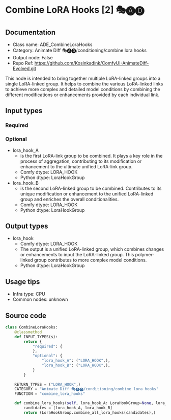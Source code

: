 # Combine LoRA Hooks [2] 🎭🅐🅓
## Documentation
- Class name: ADE_CombineLoraHooks
- Category: Animate Diff 🎭🅐🅓/conditioning/combine lora hooks
- Output node: False
- Repo Ref: https://github.com/Kosinkadink/ComfyUI-AnimateDiff-Evolved.git

This node is intended to bring together multiple LoRA-linked groups into a single LoRA-linked group. It helps to combine the various LoRA-linked links to achieve more complex and detailed model conditions by combining the different modifications or enhancements provided by each individual link.

## Input types
### Required
### Optional
- lora_hook_A
    - is the first LoRA-link group to be combined. It plays a key role in the process of aggregation, contributing to its modification or enhancement to the ultimate unified LoRA-link group.
    - Comfy dtype: LORA_HOOK
    - Python dtype: LoraHookGroup
- lora_hook_B
    - is the second LoRA-linked group to be combined. Contributes to its unique modification or enhancement to the unified LoRA-linked group and enriches the overall conditionalities.
    - Comfy dtype: LORA_HOOK
    - Python dtype: LoraHookGroup

## Output types
- lora_hook
    - Comfy dtype: LORA_HOOK
    - The output is a unified LoRA-linked group, which combines changes or enhancements to input the LoRA-linked group. This polymer-linked group contributes to more complex model conditions.
    - Python dtype: LoraHookGroup

## Usage tips
- Infra type: CPU
- Common nodes: unknown

## Source code
```python
class CombineLoraHooks:
    @classmethod
    def INPUT_TYPES(s):
        return {
            "required": {
            },
            "optional": {
                "lora_hook_A": ("LORA_HOOK",),
                "lora_hook_B": ("LORA_HOOK",),
            }
        }
    
    RETURN_TYPES = ("LORA_HOOK",)
    CATEGORY = "Animate Diff 🎭🅐🅓/conditioning/combine lora hooks"
    FUNCTION = "combine_lora_hooks"

    def combine_lora_hooks(self, lora_hook_A: LoraHookGroup=None, lora_hook_B: LoraHookGroup=None):
        candidates = [lora_hook_A, lora_hook_B]
        return (LoraHookGroup.combine_all_lora_hooks(candidates),)